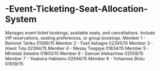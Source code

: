 # -Event-Ticketing-Seat-Allocation-System
Manages event ticket bookings, available seats, and cancellations. Include VIP reservations, seating preferences, or group bookings.
Member 1 - Beimnet Tariku  01589/15
Member 2 - Fasil Ashagre  02345/15
Member 3 - Hiwot Tulu  02394/15
Member 4 - Mesay Tsegaye  01834/15
Member 5 - Mhretab Seleshe  01800/15
Member 6 - Samuel Alebachew 02559/15
Member 7 - Yeabsira Habtamu  02946/15
Member 8 - Yohannes Birku  01939/15
